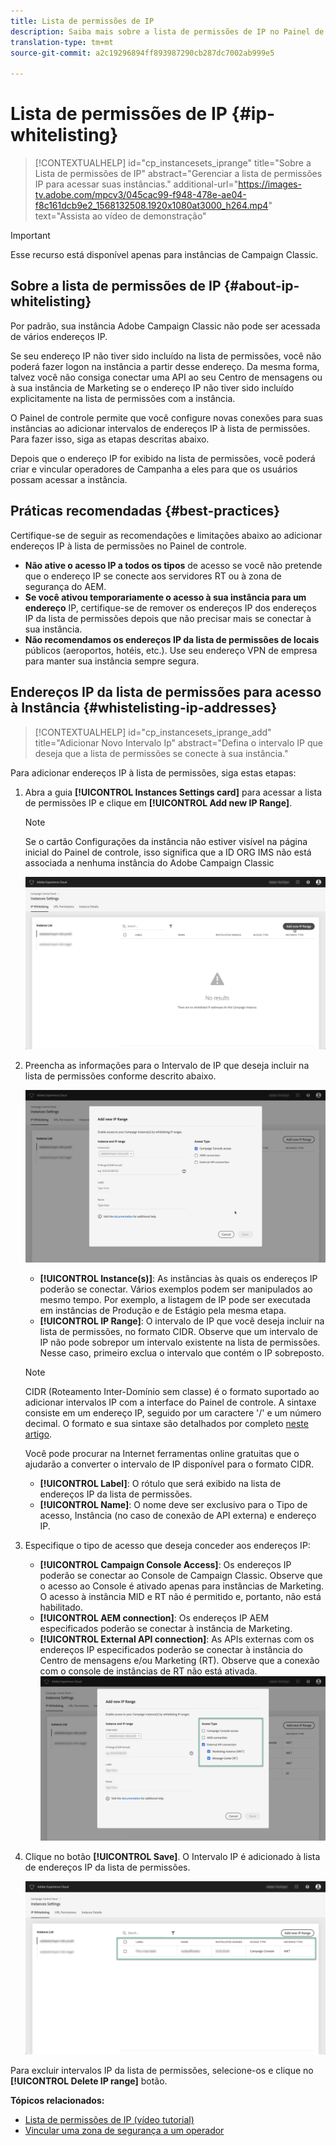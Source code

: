 ```yaml
---
title: Lista de permissões de IP
description: Saiba mais sobre a lista de permissões de IP no Painel de controle para acesso a instâncias
translation-type: tm+mt
source-git-commit: a2c19296894ff893987290cb287dc7002ab999e5

---
```



# Lista de permissões de IP {#ip-whitelisting}

>[!CONTEXTUALHELP]
>id=&quot;cp_instancesets_iprange&quot;
>title=&quot;Sobre a Lista de permissões de IP&quot;
>abstract=&quot;Gerenciar a lista de permissões IP para acessar suas instâncias.&quot;
>additional-url=&quot;https://images-tv.adobe.com/mpcv3/045cac99-f948-478e-ae04-f8c161dcb9e2_1568132508.1920x1080at3000_h264.mp4&quot; text=&quot;Assista ao vídeo de demonstração&quot;

>[!IMPORTANT]
>
>Esse recurso está disponível apenas para instâncias de Campaign Classic.

## Sobre a lista de permissões de IP {#about-ip-whitelisting}

Por padrão, sua instância Adobe Campaign Classic não pode ser acessada de vários endereços IP.

Se seu endereço IP não tiver sido incluído na lista de permissões, você não poderá fazer logon na instância a partir desse endereço. Da mesma forma, talvez você não consiga conectar uma API ao seu Centro de mensagens ou à sua instância de Marketing se o endereço IP não tiver sido incluído explicitamente na lista de permissões com a instância.

O Painel de controle permite que você configure novas conexões para suas instâncias ao adicionar intervalos de endereços IP à lista de permissões. Para fazer isso, siga as etapas descritas abaixo.

Depois que o endereço IP for exibido na lista de permissões, você poderá criar e vincular operadores de Campanha a eles para que os usuários possam acessar a instância.

## Práticas recomendadas {#best-practices}

Certifique-se de seguir as recomendações e limitações abaixo ao adicionar endereços IP à lista de permissões no Painel de controle.

* **Não ative o acesso IP a todos os tipos** de acesso se você não pretende que o endereço IP se conecte aos servidores RT ou à zona de segurança do AEM.
* **Se você ativou temporariamente o acesso à sua instância para um endereço** IP, certifique-se de remover os endereços IP dos endereços IP da lista de permissões depois que não precisar mais se conectar à sua instância.
* **Não recomendamos os endereços IP da lista de permissões de locais** públicos (aeroportos, hotéis, etc.). Use seu endereço VPN de empresa para manter sua instância sempre segura.

## Endereços IP da lista de permissões para acesso à Instância {#whistelisting-ip-addresses}

>[!CONTEXTUALHELP]
>id=&quot;cp_instancesets_iprange_add&quot;
>title=&quot;Adicionar Novo Intervalo Ip&quot;
>abstract=&quot;Defina o intervalo IP que deseja que a lista de permissões se conecte à sua instância.&quot;

Para adicionar endereços IP à lista de permissões, siga estas etapas:

1. Abra a guia **[!UICONTROL Instances Settings card]** para acessar a lista de permissões IP e clique em **[!UICONTROL Add new IP Range]**.

   >[!NOTE]
   >
   >Se o cartão Configurações da instância não estiver visível na página inicial do Painel de controle, isso significa que a ID ORG IMS não está associada a nenhuma instância do Adobe Campaign Classic

   ![](assets/ip_whitelist_list1.png)

1. Preencha as informações para o Intervalo de IP que deseja incluir na lista de permissões conforme descrito abaixo.

   ![](assets/ip_whitelist_add1.png)

   * **[!UICONTROL Instance(s)]**: As instâncias às quais os endereços IP poderão se conectar. Vários exemplos podem ser manipulados ao mesmo tempo. Por exemplo, a listagem de IP pode ser executada em instâncias de Produção e de Estágio pela mesma etapa.
   * **[!UICONTROL IP Range]**: O intervalo de IP que você deseja incluir na lista de permissões, no formato CIDR. Observe que um intervalo de IP não pode sobrepor um intervalo existente na lista de permissões. Nesse caso, primeiro exclua o intervalo que contém o IP sobreposto.
   >[!NOTE]
   >
   >CIDR (Roteamento Inter-Domínio sem classe) é o formato suportado ao adicionar intervalos IP com a interface do Painel de controle. A sintaxe consiste em um endereço IP, seguido por um caractere &#39;/&#39; e um número decimal. O formato e sua sintaxe são detalhados por completo [neste artigo](https://whatismyipaddress.com/cidr).
   >
   >Você pode procurar na Internet ferramentas online gratuitas que o ajudarão a converter o intervalo de IP disponível para o formato CIDR.

   * **[!UICONTROL Label]**: O rótulo que será exibido na lista de endereços IP da lista de permissões.
   * **[!UICONTROL Name]**: O nome deve ser exclusivo para o Tipo de acesso, Instância (no caso de conexão de API externa) e endereço IP.


1. Especifique o tipo de acesso que deseja conceder aos endereços IP:

   * **[!UICONTROL Campaign Console Access]**: Os endereços IP poderão se conectar ao Console de Campaign Classic. Observe que o acesso ao Console é ativado apenas para instâncias de Marketing. O acesso à instância MID e RT não é permitido e, portanto, não está habilitado.
   * **[!UICONTROL AEM connection]**: Os endereços IP AEM especificados poderão se conectar à instância de Marketing.
   * **[!UICONTROL External API connection]**: As APIs externas com os endereços IP especificados poderão se conectar à instância do Centro de mensagens e/ou Marketing (RT). Observe que a conexão com o console de instâncias de RT não está ativada.
   ![](assets/ip_whitelist_acesstype.png)

1. Clique no botão **[!UICONTROL Save]**. O Intervalo IP é adicionado à lista de endereços IP da lista de permissões.

   ![](assets/ip_whitelist_added.png)

Para excluir intervalos IP da lista de permissões, selecione-os e clique no **[!UICONTROL Delete IP range]** botão.

**Tópicos relacionados:**
* [Lista de permissões de IP (vídeo tutorial)](https://docs.adobe.com/content/help/en/campaign-learn/campaign-classic-tutorials/administrating/control-panel-acc/ip-whitelisting.html)
* [Vincular uma zona de segurança a um operador](https://docs.campaign.adobe.com/doc/AC/en/INS_Additional_configurations_Configuring_Campaign_server.html#Linking_a_security_zone_to_an_operator)
